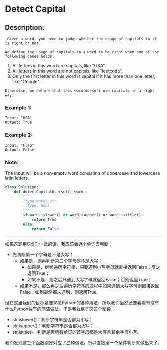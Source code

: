 # Detect Capital
## Description:
```
 Given a word, you need to judge whether the usage of capitals in it is right or not.

We define the usage of capitals in a word to be right when one of the following cases holds:
```
   1. All letters in this word are capitals, like "USA".
   2. All letters in this word are not capitals, like "leetcode".
   3. Only the first letter in this word is capital if it has more than one letter, like "Google".
```
Otherwise, we define that this word doesn't use capitals in a right way.
```
### Example 1:
```
Input: "USA"
Output: True
```
### Example 2:
```
Input: "FlaG"
Output: False
```
### Note: 
The input will be a non-empty word consisting of uppercase and lowercase latin letters.
```python
class Solution:
    def detectCapitalUse(self, word):
        """
        :type word: str
        :rtype: bool
        """
        if word.islower() or word.isupper() or word.istitle():
            return True
        else:
            return False
```
****************************************
如果这题用C或C++做的话，我应该会逐个单词去判断：

- 先判断第一个字母是不是大写：
    - 如果是，则再判断第二个字母是不是大写：
        - 如果是，继续遍历字符串，只要遇到小写字母就直接返回False；反之返回True；
        - 如果不是，则之后凡遇到大写字母就返回False；否则返回True；
    - 如果不是，那么再之后遍历字符串的过程中如果遇到大写字母则直接返回False；如到最终都未遇到，则返回True。
 
 但在这里我们的目标是要熟悉Python的各种用法，所以我们当然还要看看有没有什么Python独有的简洁做法。于是我找到了这三个函数：

- str.islower()：判断字符串是否都为小写；
- str.isupper()：判断字符串是否都为大写；
- str.istitle()：判断是否所有单词的首字母都是大写且其余字母小写。

我们发现这三个函数刚好对应了三种做法，所以直接用一个条件判断就做出来了。